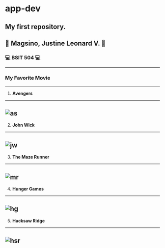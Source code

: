 # app-dev
My first repository.
---
## 🙂 Magsino, Justine Leonard V. 🙂
### 💻 BSIT 504 💻
---
### My Favorite Movie
---
1. **Avengers**
---
![as](https://github.com/Leonskie/App-Dev/assets/153279144/2a719d40-6821-48bc-a289-f1c7b3a98bb3)
---
2. **John Wick**
---
![jw](https://github.com/Leonskie/App-Dev/assets/153279144/e3795d54-ef68-4b16-b34e-db6b37a8aa70)
---
3. **The Maze Runner**
---
![mr](https://github.com/Leonskie/App-Dev/assets/153279144/3126c8f2-a4dd-492c-a56d-3ddac7dc1469)
---
4. **Hunger Games**
---
![hg](https://github.com/Leonskie/App-Dev/assets/153279144/38baaec3-a566-44d9-a845-d30f947c23fc)
---
5. **Hacksaw Ridge**
---
![hsr](https://github.com/Leonskie/App-Dev/assets/153279144/811f6b76-4cf3-4dbc-b4a0-75260ffaf469)
---

